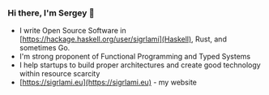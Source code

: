 ### Hi there, I'm Sergey 👋

- I write Open Source Software in [https://hackage.haskell.org/user/sigrlami](Haskell), Rust, and sometimes Go.
- I'm strong proponent of Functional Programming and Typed Systems
- I help startups to build proper architectures and create good technology within resource scarcity 
- [https://sigrlami.eu](https://sigrlami.eu) - my website


<!--
**sigrlami/sigrlami** is a ✨ _special_ ✨ repository because its `README.md` (this file) appears on your GitHub profile.

Here are some ideas to get you started:

- 🔭 I’m currently working on ...
- 🌱 I’m currently learning ...
- 👯 I’m looking to collaborate on ...
- 🤔 I’m looking for help with ...
- 💬 Ask me about ...
- 📫 How to reach me: ...
- 😄 Pronouns: ...
- ⚡ Fun fact: ...
-->

